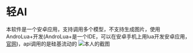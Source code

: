 # 轻AI
本软件是一个安卓应用，支持调用多个模型，不支持生成图片，使用AndroLua+开发(AndroLua+是一个IDE，可以在安卓手机上用lua开发安卓应用，[官网](http://androlua.cn/))，api调用的是硅基流动的
![本人的截图](Screenshot_20250209-225909_轻AI.png)